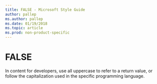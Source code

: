 ```yaml
---
title: FALSE - Microsoft Style Guide
author: pallep
ms.author: pallep
ms.date: 01/19/2018
ms.topic: article
ms.prod: non-product-specific
---
```


# FALSE

In
content for developers, use all uppercase to refer to a return value,
or follow the capitalization used in the specific programming
language.
